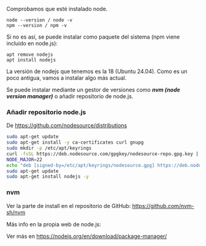 
Comprobamos que esté instalado node.

```
node --version / node -v
npm --version / npm -v
``` 
  
Si no es así, se puede instalar como paquete del sistema (npm viene incluido en node.js):
```
apt remove nodejs
apt install nodejs
```

La versión de nodejs que tenemos es la 18 (Ubuntu 24.04). Como es un poco antigua, vamos a instalar algo más actual.

Se puede instalar mediante un gestor  de versiones como ***nvm (node version manager)*** o añadir repositorio de node.js.

### Añadir repositorio node.js

De https://github.com/nodesource/distributions

```bash
sudo apt-get update
sudo apt-get install -y ca-certificates curl gnupg
sudo mkdir -p /etc/apt/keyrings
curl -fsSL https://deb.nodesource.com/gpgkey/nodesource-repo.gpg.key | sudo gpg --dearmor -o /etc/apt/keyrings/nodesource.gpg
NODE_MAJOR=22
echo "deb [signed-by=/etc/apt/keyrings/nodesource.gpg] https://deb.nodesource.com/node_$NODE_MAJOR.x nodistro main" | sudo tee /etc/apt/sources.list.d/nodesource.list
sudo apt-get update
sudo apt-get install nodejs -y
```

### nvm

Ver la parte de install en el repositorio de GitHub:
https://github.com/nvm-sh/nvm


Más info en la propia web de node.js:

Ver más en https://nodejs.org/en/download/package-manager/